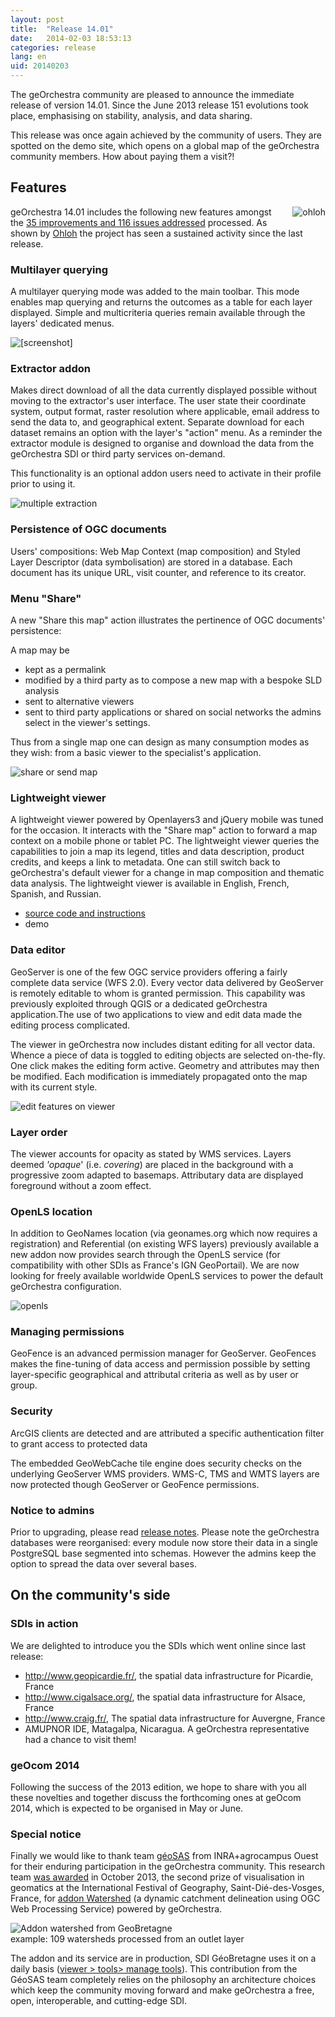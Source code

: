 ```yaml
---
layout: post
title:  "Release 14.01"
date:   2014-02-03 18:53:13
categories: release
lang: en
uid: 20140203
---
```


<p>The geOrchestra community are pleased to announce the immediate release of
version 14.01. Since the June 2013 release 151 evolutions took place,
emphasising on stability, analysis, and data sharing.</p>

<!--more-->

<p>This release was once again achieved by the community of users. They are
spotted on the demo
site, which opens on a global map of the
geOrchestra community members. How about paying them a visit?!</p>
<h2>Features</h2>
<p><a href="http://www.ohloh.net/p/georchestra" hreflang="en"><img src="/public/screenshots/14.01/ohloh.png" alt="ohloh" style="float:right; margin: 0 0 1em 1em;" title="ohloh, Feb. 2014" /></a> geOrchestra
14.01 includes the following new features amongst the <a href="https://github.com/georchestra/georchestra/issues?milestone=3&amp;state=closed" hreflang="en">35 improvements and 116 issues addressed</a> processed. As shown
by <a href="http://www.ohloh.net/p/georchestra" hreflang="en">Ohloh</a> the
project has seen a sustained activity since the last release.</p>
<h3>Multilayer querying</h3>
<p>A multilayer querying mode was added to the main toolbar. This mode enables
map querying and returns the outcomes as a table for each layer displayed.
Simple and multicriteria queries remain available through the layers' dedicated
menus.</p>
<p><img src="/public/screenshots/14.01/multiquery.png" alt="[screenshot]" style="display:block; margin:0 auto;" title="multiple getFeatureInfo, fév. 2014" /></p>
<h3>Extractor addon</h3>
<p>Makes direct download of all the data currently displayed possible without
moving to the extractor's user interface. The user state their coordinate
system, output format, raster resolution where applicable, email address to
send the data to, and geographical extent. Separate download for each dataset
remains an option with the layer's &quot;action&quot; menu. As a reminder the extractor
module is designed to organise and download the data from the geOrchestra SDI
or third party services on-demand.</p>
<p>This functionality is an optional addon users need to activate in their
profile prior to using it.</p>
<p><img src="/public/screenshots/14.01/extractor.png" alt="multiple extraction" style="display:block; margin:0 auto;" title="multiple extraction, Feb. 2014" /></p>
<h3>Persistence of OGC documents</h3>
<p>Users' compositions: Web Map Context (map composition) and Styled Layer
Descriptor (data symbolisation) are stored in a database. Each document has its
unique URL, visit counter, and reference to its creator.</p>
<h3>Menu &quot;Share&quot;</h3>
<p>A new &quot;Share this map&quot; action illustrates the pertinence of OGC documents'
persistence:</p>
<p>A map may be</p>
<ul>
<li>kept as a permalink</li>
<li>modified by a third party as to compose a new map with a bespoke SLD analysis</li>
<li>sent to alternative viewers</li>
<li>sent to third party applications or shared on social networks the admins
select in the viewer's settings.</li>
</ul>
<p>Thus from a single map one can design as many consumption modes as they
wish: from a basic viewer to the specialist's application.</p>
<p><img src="/public/screenshots/14.01/share.png" alt="share or send map" style="display:block; margin:0 auto;" title="share or send map, Feb. 2014" /></p>
<h3>Lightweight viewer</h3>
<p>A lightweight viewer powered by Openlayers3 and jQuery mobile was tuned for
the occasion. It interacts with the &quot;Share map&quot; action to forward a map context
on a mobile phone or tablet PC. The lightweight viewer queries the capabilities
to join a map its legend, titles and data description, product credits, and
keeps a link to metadata. One can still switch back to geOrchestra's default
viewer for a change in map composition and thematic data analysis. The
lightweight viewer is available in English, French, Spanish, and Russian.</p>
<ul>
<li><a href="https://github.com/georchestra/sviewer" hreflang="en">source code
and instructions</a></li>
<li>demo</li>
</ul>
<h3>Data editor</h3>
<p>GeoServer is one of the few OGC service providers offering a fairly complete
data service (WFS 2.0). Every vector data delivered by GeoServer is remotely
editable to whom is granted permission. This capability was previously
exploited through QGIS or a dedicated geOrchestra application.The use of two
applications to view and edit data made the editing process complicated.</p>
<p>The viewer in geOrchestra now includes distant editing for all vector data.
Whence a piece of data is toggled to editing objects are selected on-the-fly.
One click makes the editing form active. Geometry and attributes may then be
modified. Each modification is immediately propagated onto the map with its
current style.</p>
<p><img src="/public/screenshots/14.01/editfeature.png" alt="edit features on viewer" style="display:block; margin:0 auto;" title="edit features on viewer, Feb. 2014" /></p>
<h3>Layer order</h3>
<p>The viewer accounts for opacity as stated by WMS services. Layers deemed
<em>'opaque</em>' (i.e. <em>covering</em>) are placed in the background with a
progressive zoom adapted to basemaps. Attributary data are displayed foreground
without a zoom effect.</p>
<h3>OpenLS location</h3>
<p>In addition to GeoNames location (via geonames.org which now requires a
registration) and Referential (on existing WFS layers) previously available a
new addon now provides search through the OpenLS service (for compatibility
with other SDIs as France's IGN GeoPortail). We are now looking for freely
available worldwide OpenLS services to power the default geOrchestra
configuration.</p>
<p><img src="/public/screenshots/14.01/openls.png" alt="openls" style="display:block; margin:0 auto;" title="openls, Feb. 2014" /></p>
<h3>Managing permissions</h3>
<p>GeoFence is an advanced permission manager for GeoServer. GeoFences makes
the fine-tuning of data access and permission possible by setting
layer-specific geographical and attributal criteria as well as by user or
group.</p>
<h3>Security</h3>
<p>ArcGIS clients are detected and are attributed a specific authentication
filter to grant access to protected data</p>
<p>The embedded GeoWebCache tile engine does security checks on the underlying
GeoServer WMS providers. WMS-C, TMS and WMTS layers are now protected though
GeoServer or GeoFence permissions.</p>
<h3>Notice to admins</h3>
<p>Prior to upgrading, please read <a href="https://github.com/georchestra/georchestra/blob/master/RELEASE_NOTES.md" hreflang="en">release notes</a>. Please note the geOrchestra databases were
reorganised: every module now store their data in a single PostgreSQL base
segmented into schemas. However the admins keep the option to spread the data
over several bases.</p>
<h2>On the community's side</h2>
<h3>SDIs in action</h3>
<p>We are delighted to introduce you the SDIs which went online since last
release:</p>
<ul>
<li><a href="http://www.geopicardie.fr/" hreflang="fr">http://www.geopicardie.fr/</a>, the spatial data infrastructure for
Picardie, France</li>
<li><a href="http://www.cigalsace.org/" hreflang="fr">http://www.cigalsace.org/</a>, the spatial data infrastructure for Alsace,
France</li>
<li><a href="http://www.craig.fr/" hreflang="fr">http://www.craig.fr/</a>, The
spatial data infrastructure for Auvergne, France</li>
<li>AMUPNOR IDE, Matagalpa, Nicaragua. A
geOrchestra representative had a chance to visit them!</li>
</ul>
<h3>geOcom 2014</h3>
<p>Following the success of the 2013 edition, we hope to share with you all
these novelties and together discuss the forthcoming ones at geOcom 2014, which
is expected to be organised in May or June.</p>
<h3>Special notice</h3>
<p>Finally we would like to thank team <a href="http://geowww.agrocampus-ouest.fr/web/" hreflang="en">géoSAS</a> from
INRA+agrocampus Ouest for their enduring participation in the geOrchestra
community. This research team <a href="http://geowww.agrocampus-ouest.fr/web/?p=1120" hreflang="en">was awarded</a>
in October 2013, the second prize of visualisation in geomatics at the
International Festival of Geography, Saint-Dié-des-Vosges, France, for <a href="http://geowww.agrocampus-ouest.fr/web/?p=1164" hreflang="en">addon
Watershed</a> (a dynamic catchment delineation using OGC Web Processing
Service) powered by geOrchestra.</p>
<p><img src="/public/screenshots/14.01/bv.png" alt="Addon watershed from GeoBretagne" style="display:block; margin:0 auto;" title="Addon watershed from GeoBretagne, Feb. 2014" /> example: 109 watersheds
processed from an outlet layer</p>
<p>The addon and its service are in production, SDI GéoBretagne uses it on a
daily basis (<a href="https://geobretagne.fr/mapfishapp/?lang=en" hreflang="en">viewer &gt; tools&gt; manage tools</a>). This contribution from the GéoSAS
team completely relies on the philosophy an architecture choices which keep the
community moving forward and make geOrchestra a free, open, interoperable, and
cutting-edge SDI.</p>